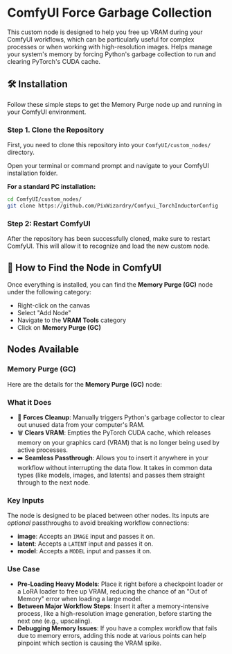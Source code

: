 # ComfyUI Force Garbage Collection

This custom node is designed to help you free up VRAM during your ComfyUI workflows, which can be particularly useful for complex processes or when working with high-resolution images. Helps manage your system's memory by forcing Python's garbage collection to run and clearing PyTorch's CUDA cache.

## 🛠️ Installation

Follow these simple steps to get the Memory Purge node up and running in your ComfyUI environment.

### Step 1. Clone the Repository

First, you need to clone this repository into your `ComfyUI/custom_nodes/` directory.

Open your terminal or command prompt and navigate to your ComfyUI installation folder.

**For a standard PC installation:**
```bash
cd ComfyUI/custom_nodes/
git clone https://github.com/PixWizardry/Comfyui_TorchInductorConfig
```

### Step 2: Restart ComfyUI

After the repository has been successfully cloned, make sure to restart ComfyUI. This will allow it to recognize and load the new custom node.

## 🔎 How to Find the Node in ComfyUI

Once everything is installed, you can find the **Memory Purge (GC)** node under the following category:

*   Right-click on the canvas
*   Select "Add Node"
*   Navigate to the **VRAM Tools** category
*   Click on **Memory Purge (GC)**

##  Nodes Available

### Memory Purge (GC)
Here are the details for the **Memory Purge (GC)** node:

### What it Does
*   🧹 **Forces Cleanup**: Manually triggers Python's garbage collector to clear out unused data from your computer's RAM.
*   🗑️ **Clears VRAM**: Empties the PyTorch CUDA cache, which releases memory on your graphics card (VRAM) that is no longer being used by active processes.
*   ➡️ **Seamless Passthrough**: Allows you to insert it anywhere in your workflow without interrupting the data flow. It takes in common data types (like models, images, and latents) and passes them straight through to the next node.

### Key Inputs
The node is designed to be placed between other nodes. Its inputs are *optional* passthroughs to avoid breaking workflow connections:
*   **image**: Accepts an `IMAGE` input and passes it on.
*   **latent**: Accepts a `LATENT` input and passes it on.
*   **model**: Accepts a `MODEL` input and passes it on.

### Use Case
*   **Pre-Loading Heavy Models**: Place it right before a checkpoint loader or a LoRA loader to free up VRAM, reducing the chance of an "Out of Memory" error when loading a large model.
*   **Between Major Workflow Steps**: Insert it after a memory-intensive process, like a high-resolution image generation, before starting the next one (e.g., upscaling).
*   **Debugging Memory Issues**: If you have a complex workflow that fails due to memory errors, adding this node at various points can help pinpoint which section is causing the VRAM spike.
